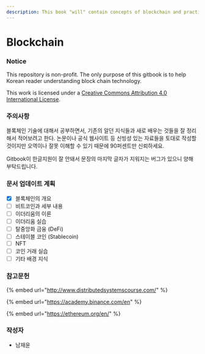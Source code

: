 ```yaml
---
description: This book "will" contain concepts of blockchain and practical code example
---
```


# Blockchain

### Notice

This repository is non-profit. The only purpose of this gitbook is to help Korean reader understanding block chain technology.

  
This work is licensed under a [Creative Commons Attribution 4.0 International License](http://creativecommons.org/licenses/by/4.0/).

### 주의사항 

블록체인 기술에 대해서 공부하면서, 기존의 알던 지식들과 새로 배우는 것들을 잘 정리해서 적어보려고 한다. 논문이나 공식 웹사이트 등 신빙성 있는 자료들을 토대로 작성할 것이지만 오역이나 잘못 이해할 수 있기 때문에 90퍼센트만 신뢰하세요.

Gitbook이 한글지원이 잘 안돼서 문장의 마지막 글자가 지워지는 버그가 있으니 양해 부탁드립니다. 

### 문서 업데이트 계획

* [x] 블록체인의 개요
* [ ] 비트코인과 세부 내용
* [ ] 이더리움의 이론
* [ ] 이더리움 실습
* [ ] 탈중앙화 금융 \(DeFi\)
* [ ] 스테이블 코인 \(Stablecoin\)
* [ ] NFT
* [ ] 코인 거래 실습
* [ ] 기타 배경 지식

### 참고문헌

{% embed url="http://www.distributedsystemscourse.com/" %}

{% embed url="https://academy.binance.com/en" %}

{% embed url="https://ethereum.org/en/" %}



### 작성자 

* 남재윤



